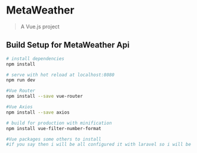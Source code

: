 # MetaWeather

> A Vue.js project

## Build Setup for MetaWeather Api

``` bash
# install dependencies
npm install

# serve with hot reload at localhost:8080
npm run dev

#Vue Router
npm install --save vue-router

#Vue Axios
npm install --save axios

# build for production with minification
npm install vue-filter-number-format

#Vue packages some others to install
#if you say then i will be all configured it with laravel so i will be wait for your response
```

